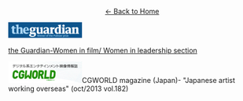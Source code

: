 <p style="text-align:center;">
  <a href="/">← Back to Home</a>
</p>

[![Screen Shot 2015-01-06 at 10.59.22](images/screen-shot-2015-01-06-at-10-59-22.png)](https://eriadachi.com/wp-content/uploads/2015/01/screen-shot-2015-01-06-at-10-59-22.png)

[the Guardian-Women in film/ Women in leadership section](http://www.theguardian.com/women-in-leadership/2014/feb/28/eri-adachi-compositor "the Guardian-Women in film/ Women in leadership section")

[](https://eriadachi.com/wp-content/uploads/2015/01/screen-shot-2015-01-06-at-10-58-00.png)

[![Screen Shot 2015-01-06 at 10.58.00](images/screen-shot-2015-01-06-at-10-58-00.png)](https://eriadachi.com/wp-content/uploads/2015/01/screen-shot-2015-01-06-at-10-58-00.png)CGWORLD magazine (Japan)- "Japanese artist working overseas" (oct/2013 vol.182)
